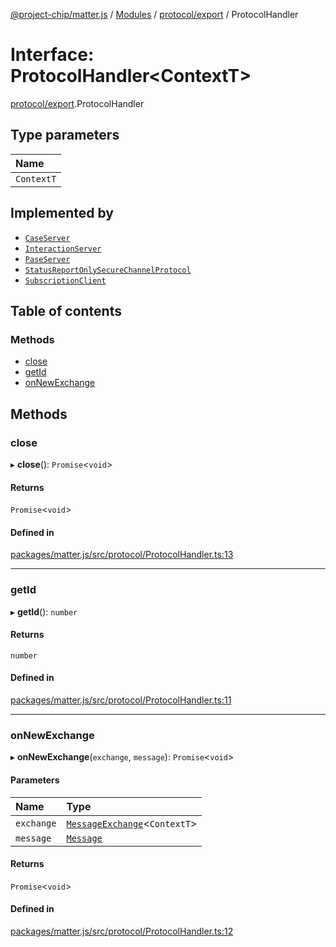 [@project-chip/matter.js](../README.md) / [Modules](../modules.md) / [protocol/export](../modules/protocol_export.md) / ProtocolHandler

# Interface: ProtocolHandler\<ContextT\>

[protocol/export](../modules/protocol_export.md).ProtocolHandler

## Type parameters

| Name |
| :------ |
| `ContextT` |

## Implemented by

- [`CaseServer`](../classes/session_export.CaseServer.md)
- [`InteractionServer`](../classes/protocol_interaction_export.InteractionServer-1.md)
- [`PaseServer`](../classes/session_export.PaseServer.md)
- [`StatusReportOnlySecureChannelProtocol`](../classes/protocol_securechannel_export.StatusReportOnlySecureChannelProtocol.md)
- [`SubscriptionClient`](../classes/protocol_interaction_export.SubscriptionClient.md)

## Table of contents

### Methods

- [close](protocol_export.ProtocolHandler.md#close)
- [getId](protocol_export.ProtocolHandler.md#getid)
- [onNewExchange](protocol_export.ProtocolHandler.md#onnewexchange)

## Methods

### close

▸ **close**(): `Promise`\<`void`\>

#### Returns

`Promise`\<`void`\>

#### Defined in

[packages/matter.js/src/protocol/ProtocolHandler.ts:13](https://github.com/project-chip/matter.js/blob/904d0c9b952b91f28a21803759c5e5c66ee4d272/packages/matter.js/src/protocol/ProtocolHandler.ts#L13)

___

### getId

▸ **getId**(): `number`

#### Returns

`number`

#### Defined in

[packages/matter.js/src/protocol/ProtocolHandler.ts:11](https://github.com/project-chip/matter.js/blob/904d0c9b952b91f28a21803759c5e5c66ee4d272/packages/matter.js/src/protocol/ProtocolHandler.ts#L11)

___

### onNewExchange

▸ **onNewExchange**(`exchange`, `message`): `Promise`\<`void`\>

#### Parameters

| Name | Type |
| :------ | :------ |
| `exchange` | [`MessageExchange`](../classes/protocol_export.MessageExchange.md)\<`ContextT`\> |
| `message` | [`Message`](codec_export.Message.md) |

#### Returns

`Promise`\<`void`\>

#### Defined in

[packages/matter.js/src/protocol/ProtocolHandler.ts:12](https://github.com/project-chip/matter.js/blob/904d0c9b952b91f28a21803759c5e5c66ee4d272/packages/matter.js/src/protocol/ProtocolHandler.ts#L12)
